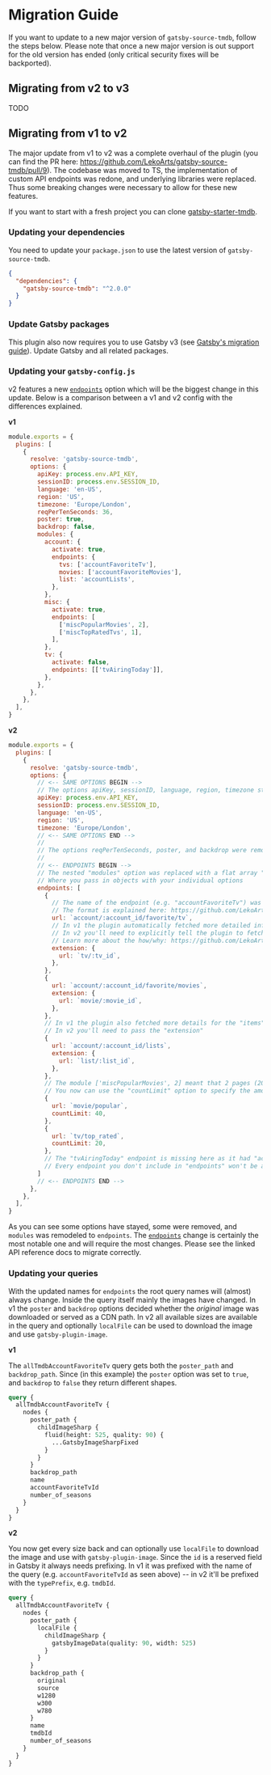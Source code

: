 # Migration Guide

If you want to update to a new major version of `gatsby-source-tmdb`, follow the steps below. Please note that once a new major version is out support for the old version has ended (only critical security fixes will be backported).

## Migrating from v2 to v3

TODO

## Migrating from v1 to v2

The major update from v1 to v2 was a complete overhaul of the plugin (you can find the PR here: https://github.com/LekoArts/gatsby-source-tmdb/pull/9). The codebase was moved to TS, the implementation of custom API endpoints was redone, and underlying libraries were replaced. Thus some breaking changes were necessary to allow for these new features.

If you want to start with a fresh project you can clone [gatsby-starter-tmdb](https://github.com/LekoArts/gatsby-starter-tmdb).

### Updating your dependencies

You need to update your `package.json` to use the latest version of `gatsby-source-tmdb`.

```json
{
  "dependencies": {
    "gatsby-source-tmdb": "^2.0.0"
  }
}
```

### Update Gatsby packages

This plugin also now requires you to use Gatsby v3 (see [Gatsby's migration guide](https://www.gatsbyjs.com/docs/reference/release-notes/migrating-from-v2-to-v3/)). Update Gatsby and all related packages.

### Updating your `gatsby-config.js`

v2 features a new [`endpoints`](https://github.com/LekoArts/gatsby-source-tmdb/tree/main/package#endpoints-endpoint) option which will be the biggest change in this update. Below is a comparison between a v1 and v2 config with the differences explained.

**v1**

```js
module.exports = {
  plugins: [
    {
      resolve: 'gatsby-source-tmdb',
      options: {
        apiKey: process.env.API_KEY,
        sessionID: process.env.SESSION_ID,
        language: 'en-US',
        region: 'US',
        timezone: 'Europe/London',
        reqPerTenSeconds: 36,
        poster: true,
        backdrop: false,
        modules: {
          account: {
            activate: true,
            endpoints: {
              tvs: ['accountFavoriteTv'],
              movies: ['accountFavoriteMovies'],
              list: 'accountLists',
            },
          },
          misc: {
            activate: true,
            endpoints: [
              ['miscPopularMovies', 2],
              ['miscTopRatedTvs', 1],
            ],
          },
          tv: {
            activate: false,
            endpoints: [['tvAiringToday']],
          },
        },
      },
    },
  ],
}
```

**v2**

```js
module.exports = {
  plugins: [
    {
      resolve: 'gatsby-source-tmdb',
      options: {
        // <-- SAME OPTIONS BEGIN -->
        // The options apiKey, sessionID, language, region, timezone stay the same
        apiKey: process.env.API_KEY,
        sessionID: process.env.SESSION_ID,
        language: 'en-US',
        region: 'US',
        timezone: 'Europe/London',
        // <-- SAME OPTIONS END -->
        //
        // The options reqPerTenSeconds, poster, and backdrop were removed
        //
        // <-- ENDPOINTS BEGIN -->
        // The nested "modules" option was replaced with a flat array "endpoints" option
        // Where you pass in objects with your individual options
        endpoints: [
          {
            // The name of the endpoint (e.g. "accountFavoriteTv") was replaced with the "url" key.
            // The format is explained here: https://github.com/LekoArts/gatsby-source-tmdb/tree/main/package#url-string
            url: `account/:account_id/favorite/tv`,
            // In v1 the plugin automatically fetched more detailed information on specific endpoints
            // In v2 you'll need to explicitly tell the plugin to fetch more information
            // Learn more about the how/why: https://github.com/LekoArts/gatsby-source-tmdb/tree/main/package#extension-object
            extension: {
              url: `tv/:tv_id`,
            },
          },
          {
            url: `account/:account_id/favorite/movies`,
            extension: {
              url: `movie/:movie_id`,
            },
          },
          // In v1 the plugin also fetched more details for the "items" information of the lists endpoint
          // In v2 you'll need to pass the "extension"
          {
            url: `account/:account_id/lists`,
            extension: {
              url: `list/:list_id`,
            },
          },
          // The module ['miscPopularMovies', 2] meant that 2 pages (20 items each) should be pulled for movie/popular
          // You now can use the "countLimit" option to specify the amount of items
          {
            url: `movie/popular`,
            countLimit: 40,
          },
          {
            url: `tv/top_rated`,
            countLimit: 20,
          },
          // The "tvAiringToday" endpoint is missing here as it had "activate: false" in its options
          // Every endpoint you don't include in "endpoints" won't be activated
        ]
        // <-- ENDPOINTS END -->
      },
    },
  ],
}
```

As you can see some options have stayed, some were removed, and `modules` was remodeled to `endpoints`. The [`endpoints`](https://github.com/LekoArts/gatsby-source-tmdb/tree/main/package#endpoints-endpoint) change is certainly the most notable one and will require the most changes. Please see the linked API reference docs to migrate correctly.

### Updating your queries

With the updated names for `endpoints` the root query names will (almost) always change. Inside the query itself mainly the images have changed. In v1 the `poster` and `backdrop` options decided whether the _original_ image was downloaded or served as a CDN path. In v2 all available sizes are available in the query and optionally `localFile` can be used to download the image and use `gatsby-plugin-image`.

**v1**

The `allTmdbAccountFavoriteTv` query gets both the `poster_path` and `backdrop_path`. Since (in this example) the `poster` option was set to `true`, and `backdrop` to `false` they return different shapes.

```graphql
query {
  allTmdbAccountFavoriteTv {
    nodes {
      poster_path {
        childImageSharp {
          fluid(height: 525, quality: 90) {
            ...GatsbyImageSharpFixed
          }
        }
      }
      backdrop_path
      name
      accountFavoriteTvId
      number_of_seasons
    }
  }
}
```

**v2**

You now get every size back and can optionally use `localFile` to download the image and use with `gatsby-plugin-image`. Since the `id` is a reserved field in Gatsby it always needs prefixing. In v1 it was prefixed with the name of the query (e.g. `accountFavoriteTvId` as seen above) -- in v2 it'll be prefixed with the `typePrefix`, e.g. `tmdbId`.

```graphql
query {
  allTmdbAccountFavoriteTv {
    nodes {
      poster_path {
        localFile {
          childImageSharp {
            gatsbyImageData(quality: 90, width: 525)
          }
        }
      }
      backdrop_path {
        original
        source
        w1280
        w300
        w780
      }
      name
      tmdbId
      number_of_seasons
    }
  }
}
```
